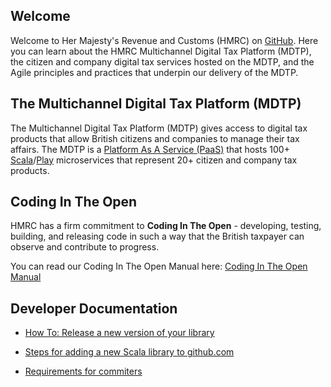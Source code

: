 ---
---

## Welcome

Welcome to Her Majesty's Revenue and Customs (HMRC) on [GitHub](https://github.com/hmrc). Here you can learn about the HMRC Multichannel Digital Tax Platform (MDTP), the citizen and company digital tax services hosted on the MDTP, and the Agile principles and practices that underpin our delivery of the MDTP.

## The Multichannel Digital Tax Platform (MDTP)

The Multichannel Digital Tax Platform (MDTP) gives access to digital tax products that allow British citizens and companies to manage their tax affairs. The MDTP is a [Platform As A Service (PaaS)](https://en.wikipedia.org/wiki/Platform_as_a_service) that hosts 100+ [Scala](http://www.scala-lang.org/)/[Play](https://www.playframework.com/) microservices that represent 20+ citizen and company tax products.

## Coding In The Open

HMRC has a firm commitment to **Coding In The Open** - developing, testing, building, and releasing code in such a way that the British taxpayer can observe and contribute to progress.

You can read our Coding In The Open Manual here: [Coding In The Open Manual](/coding-in-the-open-manual.html)

## Developer Documentation

+ [How To: Release a new version of your library](/howto-release-new-version-of-your-library.html)

+ [Steps for adding a new Scala library to github.com](/adding-a-new-scala-library-to-github.html)
+ [Requirements for commiters](/requirements-for-commiters.html)
